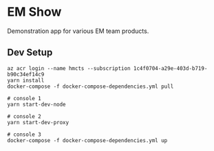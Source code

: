 # EM Show

Demonstration app for various EM team products.

## Dev Setup

```
az acr login --name hmcts --subscription 1c4f0704-a29e-403d-b719-b90c34ef14c9
yarn install
docker-compose -f docker-compose-dependencies.yml pull

# console 1
yarn start-dev-node

# console 2
yarn start-dev-proxy

# console 3
docker-compose -f docker-compose-dependencies.yml up
```
